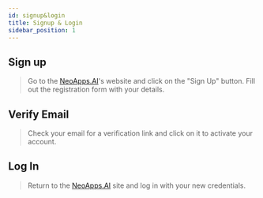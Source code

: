 ```yaml
---
id: signup&login
title: Signup & Login
sidebar_position: 1
---
```


## Sign up 
> Go to the [NeoApps.AI](https://neoapps.ai/)'s website and click on the "Sign Up" button. Fill out the registration form with your details.

## Verify Email
> Check your email for a verification link and click on it to activate your account.

## Log In
> Return to the [NeoApps.AI](https://neoapps.ai/) site and log in with your new credentials.